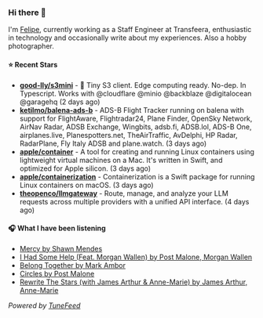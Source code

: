 ### Hi there 👋

I'm [Felipe](https://felipevm.com), currently working as a Staff Engineer at Transfeera, enthusiastic in technology and occasionally write about my experiences. Also a hobby photographer.

#### ⭐ Recent Stars
- **[good-lly/s3mini](https://github.com/good-lly/s3mini)** - 👶 Tiny S3 client. Edge computing ready. No-dep. In Typescript. Works with @cloudflare @minio @backblaze @digitalocean @garagehq (2 days ago)
- **[ketilmo/balena-ads-b](https://github.com/ketilmo/balena-ads-b)** - ADS-B Flight Tracker running on balena with support for FlightAware, Flightradar24, Plane Finder, OpenSky Network, AirNav Radar, ADSB Exchange, Wingbits, adsb.fi, ADSB.lol, ADS-B One, airplanes.live, Planespotters.net, TheAirTraffic, AvDelphi, HP Radar, RadarPlane, Fly Italy ADSB and plane.watch. (3 days ago)
- **[apple/container](https://github.com/apple/container)** - A tool for creating and running Linux containers using lightweight virtual machines on a Mac. It&#39;s written in Swift, and optimized for Apple silicon.  (3 days ago)
- **[apple/containerization](https://github.com/apple/containerization)** - Containerization is a Swift package for running Linux containers on macOS. (3 days ago)
- **[theopenco/llmgateway](https://github.com/theopenco/llmgateway)** - Route, manage, and analyze your LLM requests across multiple providers with a unified API interface. (4 days ago)

#### 🎧 What I have been listening
- [Mercy by Shawn Mendes](https://open.spotify.com/track/0AS63m1wHv9n4VVRizK6Hc)
- [I Had Some Help (Feat. Morgan Wallen) by Post Malone, Morgan Wallen](https://open.spotify.com/track/7221xIgOnuakPdLqT0F3nP)
- [Belong Together by Mark Ambor](https://open.spotify.com/track/0rtDE9zfXbamTlRUSwY7zy)
- [Circles by Post Malone](https://open.spotify.com/track/21jGcNKet2qwijlDFuPiPb)
- [Rewrite The Stars (with James Arthur &amp; Anne-Marie) by James Arthur, Anne-Marie](https://open.spotify.com/track/78nplE9X2ZGvQh3TKgvldE)

_Powered by [TuneFeed](https://tunefeed.app?ref=github.com)_
